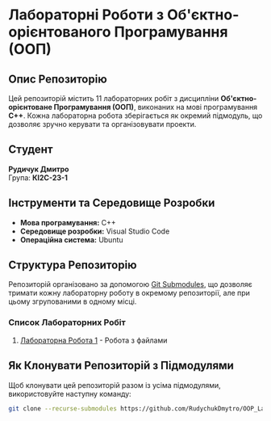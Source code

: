 # Лабораторні Роботи з Об'єктно-орієнтованого Програмування (ООП)

## Опис Репозиторію

Цей репозиторій містить 11 лабораторних робіт з дисципліни **Об'єктно-орієнтоване Програмування (ООП)**, виконаних на мові програмування **C++**. Кожна лабораторна робота зберігається як окремий підмодуль, що дозволяє зручно керувати та організовувати проекти.

## Студент

**Рудичук Дмитро**  
Група: **КІ2С-23-1**

## Інструменти та Середовище Розробки

- **Мова програмування:** C++
- **Середовище розробки:** Visual Studio Code
- **Операційна система:** Ubuntu

## Структура Репозиторію

Репозиторій організовано за допомогою [Git Submodules](https://git-scm.com/book/en/v2/Git-Tools-Submodules), що дозволяє тримати кожну лабораторну роботу в окремому репозиторії, але при цьому згрупованими в одному місці.

### Список Лабораторних Робіт

1. [Лабораторна Робота 1](https://github.com/RudychukDmytro/OOP_Labs_1/tree/09ca9872c4fd7c36ab386ee3d1d88be26dcdf384) - Робота з файлами


## Як Клонувати Репозиторій з Підмодулями

Щоб клонувати цей репозиторій разом із усіма підмодулями, використовуйте наступну команду:

```bash
git clone --recurse-submodules https://github.com/RudychukDmytro/OOP_Labs.git


